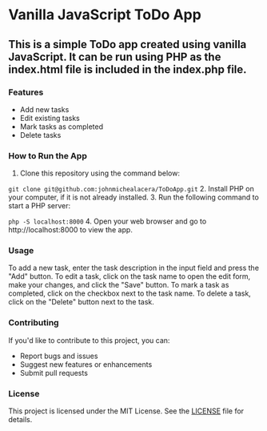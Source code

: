 # **Vanilla JavaScript ToDo App**
## This is a simple ToDo app created using vanilla JavaScript. It can be run using PHP as the index.html file is included in the index.php file.

### **Features**
- Add new tasks
- Edit existing tasks
- Mark tasks as completed
- Delete tasks

### **How to Run the App**
1. Clone this repository using the command below:

`git clone git@github.com:johnmichealacera/ToDoApp.git`
2. Install PHP on your computer, if it is not already installed.
3. Run the following command to start a PHP server:

`php -S localhost:8000`
4. Open your web browser and go to http://localhost:8000 to view the app.

### **Usage**
To add a new task, enter the task description in the input field and press the "Add" button. To edit a task, click on the task name to open the edit form, make your changes, and click the "Save" button. To mark a task as completed, click on the checkbox next to the task name. To delete a task, click on the "Delete" button next to the task.

### **Contributing**
If you'd like to contribute to this project, you can:
- Report bugs and issues
- Suggest new features or enhancements
- Submit pull requests

### **License**
This project is licensed under the MIT License. See the [LICENSE](https://opensource.org/license/mit/) file for details.
